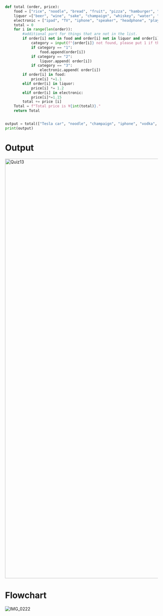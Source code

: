```py

def total (order, price):
    food = ["rice", "noodle", "bread", "fruit", "pizza", "hamburger", "sushi", "cake"]
    liquor =["beer", "wine", "sake", "champaign", "whiskey", "water", "soda", "juice"]
    electronic = ["ipad", "TV", "iphone", "speaker", "headphone", "play station"]
    total = 0
    for i in range(len(order)):
        #additional part for things that are not in the list.
        if order[i] not in food and order[i] not in liquor and order[i] not in electronic:
            category = input(f"{order[i]} not found, please put 1 if the item is food, 2 if the item is liquor and 3 if item is electronic.")
            if category == "1":
                food.append(order[i])
            if category == "2":
                liquor.append( order[i])
            if category == "3":
                electronic.append( order[i])
        if order[i] in food:
            price[i] *=1.1
        elif order[i] in liquor:
            price[i] *= 1.2
        elif order[i] in electronic:
            price[i]*=1.15
        total += price [i]
    Total = f"Total price is ¥{int(total)}."
    return Total


output = total(["Tesla car", "noodle", "champaign", "iphone", "vodka", "tea", "play station"] , [10000000 , 150, 4000, 80000, 3500, 140, 35000])
print(output)

``` 

# Output
<img width="1382" alt="Quiz13" src="https://user-images.githubusercontent.com/82266864/144793482-ab81eb49-25b2-4e53-a102-cb0c5881f630.png">


# Flowchart
![IMG_0222](https://user-images.githubusercontent.com/82266864/144940465-1a45b7e1-de4c-4f6c-92d8-dff7e9a584a4.JPG)
